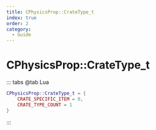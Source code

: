 ```yaml
---
title: CPhysicsProp::CrateType_t
index: true
order: 2
category:
  - Guide
---
```


# CPhysicsProp::CrateType_t
::: tabs
@tab Lua
```lua
CPhysicsProp::CrateType_t = {
    CRATE_SPECIFIC_ITEM = 0,
    CRATE_TYPE_COUNT = 1
}
```
:::